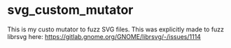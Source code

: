 # svg_custom_mutator
This is my custo mutator to fuzz SVG files. This was explicitly made to fuzz librsvg here: https://gitlab.gnome.org/GNOME/librsvg/-/issues/1114
